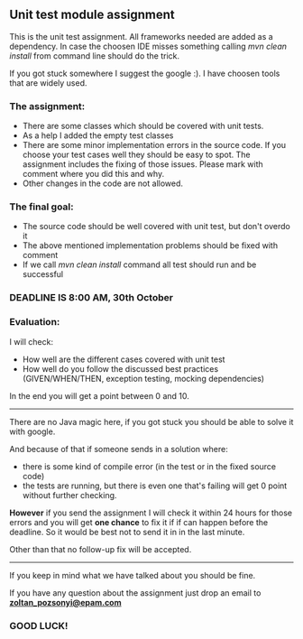 ## Unit test module assignment

This is the unit test assignment. All frameworks needed are added as a dependency.
In case the choosen IDE misses something calling *mvn clean install* from command line should do the trick.

If you got stuck somewhere I suggest the google :). I have choosen tools that are widely used.

### The assignment:
* There are some classes which should be covered with unit tests.
* As a help I added the empty test classes
* There are some minor implementation errors in the source code. If you choose your test cases well they should be easy to spot. The assignment includes the fixing of those issues. Please mark with comment where you did this and why.
* Other changes in the code are not allowed.
### The final goal:
* The source code should be well covered with unit test, but don't overdo it
* The above mentioned implementation problems should be fixed with comment
* If we call *mvn clean install* command all test should run and be successful

### DEADLINE IS 8:00 AM, 30th October

### Evaluation:
I will check:
* How well are the different cases covered with unit test
* How well do you follow the discussed best practices (GIVEN/WHEN/THEN, exception testing, mocking dependencies)

In the end you will get a point between 0 and 10.
***
There are no Java magic here, if you got stuck you should be able to solve it with google.

And because of that if someone sends in a solution where:
* there is some kind of compile error (in the test or in the fixed source code)
* the tests are running, but there is even one that's failing
will get 0 point without further checking.

**However** if you send the assignment I will check it within 24 hours for those errors and you will get **one chance** to fix it if if can happen before the deadline. So it would be best not to send it in in the last minute.

Other than that no follow-up fix will be accepted.
***
If you keep in mind what we have talked about you should be fine.

If you have any question about the assignment just drop an email to **zoltan_pozsonyi@epam.com**

### GOOD LUCK!

